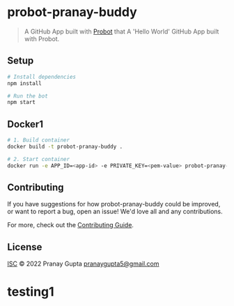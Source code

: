 # probot-pranay-buddy

> A GitHub App built with [Probot](https://github.com/probot/probot) that A &#x27;Hello World&#x27; GitHub App built with Probot.

## Setup

```sh
# Install dependencies
npm install

# Run the bot
npm start
```

## Docker1

```sh
# 1. Build container
docker build -t probot-pranay-buddy .

# 2. Start container
docker run -e APP_ID=<app-id> -e PRIVATE_KEY=<pem-value> probot-pranay-buddy
```

## Contributing

If you have suggestions for how probot-pranay-buddy could be improved, or want to report a bug, open an issue! We'd love all and any contributions.

For more, check out the [Contributing Guide](CONTRIBUTING.md).

## License

[ISC](LICENSE) © 2022 Pranay Gupta <pranaygupta5@gmail.com>

# testing1
